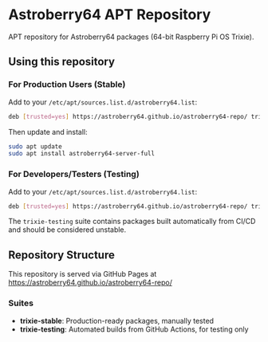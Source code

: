 # Astroberry64 APT Repository

APT repository for Astroberry64 packages (64-bit Raspberry Pi OS Trixie).

## Using this repository

### For Production Users (Stable)

Add to your `/etc/apt/sources.list.d/astroberry64.list`:

```bash
deb [trusted=yes] https://astroberry64.github.io/astroberry64-repo/ trixie-stable main
```

Then update and install:

```bash
sudo apt update
sudo apt install astroberry64-server-full
```

### For Developers/Testers (Testing)

Add to your `/etc/apt/sources.list.d/astroberry64.list`:

```bash
deb [trusted=yes] https://astroberry64.github.io/astroberry64-repo/ trixie-testing main
```

The `trixie-testing` suite contains packages built automatically from CI/CD and should be considered unstable.

## Repository Structure

This repository is served via GitHub Pages at https://astroberry64.github.io/astroberry64-repo/

### Suites

- **trixie-stable**: Production-ready packages, manually tested
- **trixie-testing**: Automated builds from GitHub Actions, for testing only
